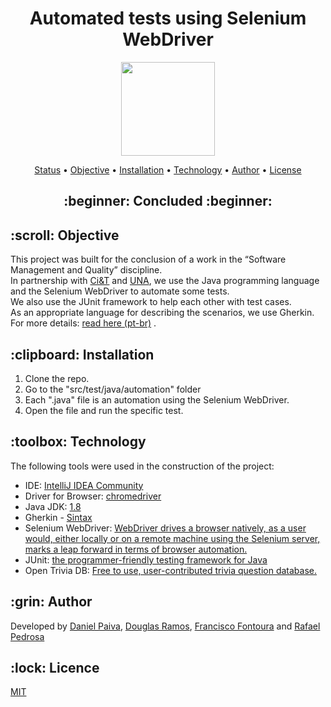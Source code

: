 <h1 align="center"> Automated tests using Selenium WebDriver</h1>

<p align="center">
    <img src=".info/images/java.png" width="150">
</p>

<p align="center">
 <a href="#status">Status</a> • 
 <a href="#objetivo">Objective</a> •
 <a href="#instalacao">Installation</a> • 
 <a href="#tecnologias">Technology</a> • 
 <a href="#autor">Author</a> • 
 <a href="#licenca">License</a>
</p>

<h2 align="center" id=status> 
	:beginner: Concluded :beginner:
</h2>

<h2 id=objetivo>:scroll: Objective</h2>
This project was built for the conclusion of a work in the “Software Management and Quality” discipline.<br>
In partnership with <a href="https://ciandt.com/br/pt-br/home" target="_blank">Ci&T</a> and <a href="https://www.una.br/" target="_blank">UNA</a>, we use the Java programming language and the Selenium WebDriver to automate some tests.<br>
We also use the JUnit framework to help each other with test cases.<br>
As an appropriate language for describing the scenarios, we use Gherkin.<br>
For more details: <a href="https://github.com/danhpaiva/test_ciet_java_selenium/tree/main/info" target="_blank">read here (pt-br)</a> .

<h2 id=instalacao>:clipboard: Installation</h2>

1. Clone the repo.
2. Go to the "src/test/java/automation" folder
3. Each ".java" file is an automation using the Selenium WebDriver.
4. Open the file and run the specific test.

<h2 id=tecnologias>:toolbox: Technology</h2>

The following tools were used in the construction of the project:

- IDE: <a href="https://code.visualstudio.com/download">IntelliJ IDEA Community</a>
- Driver for Browser: <a href="https://chromedriver.chromium.org/downloads">chromedriver</a>
- Java JDK: <a href="https://www.oracle.com/br/java/technologies/javase/javase-jdk8-downloads.html">1.8</a>
- Gherkin - <a href="https://junit.org/junit5/">Sintax</a>
- Selenium WebDriver: <a href="https://www.selenium.dev/documentation/en/webdriver/">WebDriver drives a browser natively, as a user would, either locally or on a remote machine using the Selenium server, marks a leap forward in terms of browser automation.</a>
- JUnit: <a href="https://junit.org/junit5/">the programmer-friendly testing framework for Java</a>
- Open Trivia DB: <a href="https://junit.org/junit5/">Free to use, user-contributed trivia question database.</a>

<h2 id=autor>:grin: Author</h2>

Developed by <a href="https://www.linkedin.com/in/danhpaiva/" target="_blank">Daniel Paiva</a>, <a href="https://www.linkedin.com/in/douglas-ramos-78362099/" target="_blank">Douglas Ramos</a>, <a href="https://www.linkedin.com/in/francisco-fontoura/" target="_blank">Francisco Fontoura</a> and <a href="https://www.linkedin.com/in/rafael-ferreira-pedrosa-021b16ba/" target="_blank">Rafael Pedrosa</a>

<h2 id=licenca>:lock: Licence</h2>
<a href="https://github.com/danhpaiva/windows-themes/blob/main/LICENSE" target="_blank">MIT</a>
